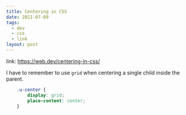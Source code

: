 ```yaml
---
title: Centering in CSS
date: 2021-07-09
tags:
  - dev
  - css
  - link
layout: post
---
```


link: https://web.dev/centering-in-css/

I have to remember to use `grid` when centering a single child inside the parent.

```css
    .u-center {
        display: grid;
        place-content: center;
    }
```

